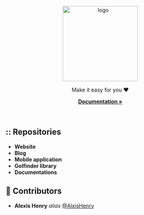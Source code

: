 <a name="readme-top"></a>

<div align="center">

  <img src="https://cdn.alexishenry.eu/shared/images/golfinder.svg" alt="logo" width="200" height="auto" />
  
  <p>
    Make it easy for you ❤️
  </p>

<a href="https://github.com/Golfinder/docs"><strong>Documentation »</strong></a>
  
</div>

<br/>

## :: Repositories

* **Website**
* **Blog**
* **Mobile application**
* **Golfinder library**
* **Documentations**

## :wave: Contributors

* **Alexis Henry** _alias_ [@AlxisHenry](https://github.com/AlxisHenry)
